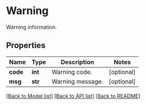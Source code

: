# Warning

Warning information.
## Properties
Name | Type | Description | Notes
------------ | ------------- | ------------- | -------------
**code** | **int** | Warning code. | [optional] 
**msg** | **str** | Warning message. | [optional] 

[[Back to Model list]](../README.md#documentation-for-models) [[Back to API list]](../README.md#documentation-for-api-endpoints) [[Back to README]](../README.md)



